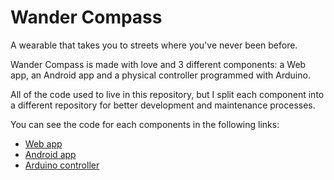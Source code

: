# Wander Compass

A wearable that takes you to streets where you've never been before.

Wander Compass is made with love and 3 different components: a Web app, an Android app and a physical controller programmed with Arduino.

All of the code used to live in this repository, but I split each component into a different repository for better development and maintenance processes.

You can see the code for each components in the following links:

* [Web app](https://github.com/deibid/wander-compass-hardware)
* [Android app](https://github.com/deibid/wander-compass-android)
* [Arduino controller](https://github.com/deibid/wander-compass-hardware)




